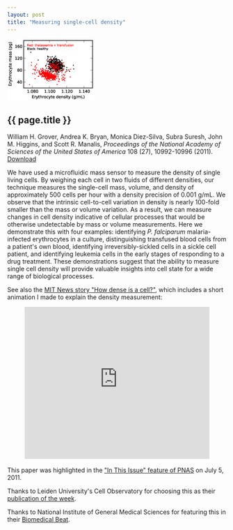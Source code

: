 ```yaml
---
layout: post
title: "Measuring single-cell density"
---
```


[![](images/cell_density.png)](pdfs/cell_density.pdf)

{{ page.title }}
----------------

William H. Grover, Andrea K. Bryan, Monica Diez-Silva, Subra Suresh, John M. Higgins, and Scott R. Manalis, *Proceedings of the National Academy of Sciences of the United States of America* 108 (27), 10992-10996 (2011).  [Download](pdfs/cell_density.pdf)

We have used a microfluidic mass sensor to measure the density of single living cells.  By weighing each cell in two fluids of different densities, our technique measures the single-cell mass, volume, and density of approximately 500 cells per hour with a density precision of 0.001 g/mL.  We observe that the intrinsic cell-to-cell variation in density is nearly 100-fold smaller than the mass or volume variation.  As a result, we can measure changes in cell density indicative of cellular processes that would be otherwise undetectable by mass or volume measurements.  Here we demonstrate this with four examples:  identifying *P. falciparum* malaria-infected erythrocytes in a culture, distinguishing transfused blood cells from a patient's own blood, identifying irreversibly-sickled cells in a sickle cell patient, and identifying leukemia cells in the early stages of responding to a drug treatment.   These demonstrations suggest that the ability to measure single cell density will provide valuable insights into cell state for a wide range of biological processes.

See also the [MIT News story "How dense is a cell?"](http://web.mit.edu/newsoffice/2011/cell-density-0621.html), which includes a short animation I made to explain the density measurement:

<!-- <iframe width="425" height="349" src="http://www.youtube.com/embed/P5M_C_P02DQ?rel=0" frameborder="0" allowfullscreen></iframe> -->

<center>
<object width="425" height="349"><param name="movie" value="http://www.youtube.com/v/P5M_C_P02DQ?version=3&amp;hl=en_US&amp;rel=0"></param><param name="allowFullScreen" value="true"></param><param name="allowscriptaccess" value="always"></param><embed src="http://www.youtube.com/v/P5M_C_P02DQ?version=3&amp;hl=en_US&amp;rel=0" type="application/x-shockwave-flash" width="425" height="349" allowscriptaccess="always" allowfullscreen="true"></embed></object>
</center>

This paper was highlighted in the ["In This Issue" feature of PNAS](http://www.pnas.org/content/108/27/10927.full) on July 5, 2011.

Thanks to Leiden University's Cell Observatory for choosing this as their [publication of the week](http://cellobservatory.lic.leidenuniv.nl/news/publication-week-23).

Thanks to National Institute of General Medical Sciences for featuring this in their [Biomedical Beat](http://publications.nigms.nih.gov/biobeat/11-07-21/index.html#3).